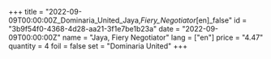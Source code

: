 +++
title = "2022-09-09T00:00:00Z_Dominaria_United_Jaya,_Fiery_Negotiator_[en]_false"
id = "3b9f54f0-4368-4d28-aa21-3f1e7be1b23a"
date = "2022-09-09T00:00:00Z"
name = "Jaya, Fiery Negotiator"
lang = ["en"]
price = "4.47"
quantity = 4
foil = false
set = "Dominaria United"
+++
